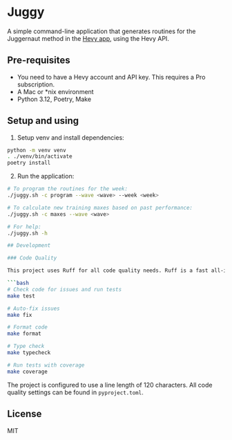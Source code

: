 # Juggy

A simple command-line application that generates routines for the Juggernaut method in the [Hevy app](https://hevy.com/), using the Hevy API.

## Pre-requisites

- You need to have a Hevy account and API key.  This requires a Pro subscription.
- A Mac or *nix environment
- Python 3.12, Poetry, Make

## Setup and using

1. Setup venv and install dependencies:
```bash
python -m venv venv
. ./venv/bin/activate
poetry install
```

2. Run the application:
```bash
# To program the routines for the week:
./juggy.sh -c program --wave <wave> --week <week>

# To calculate new training maxes based on past performance:
./juggy.sh -c maxes --wave <wave>

# For help:
./juggy.sh -h

## Development

### Code Quality

This project uses Ruff for all code quality needs. Ruff is a fast all-in-one Python linter and formatter that replaces multiple tools (Black, Flake8, isort, etc.).

```bash
# Check code for issues and run tests
make test

# Auto-fix issues
make fix

# Format code
make format

# Type check
make typecheck

# Run tests with coverage
make coverage
```

The project is configured to use a line length of 120 characters. All code quality settings can be found in `pyproject.toml`.

## License

MIT
